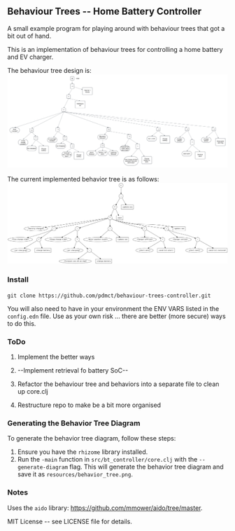 ## Behaviour Trees -- Home Battery Controller
A small example program for playing around with behaviour trees that got a bit out of hand.

This is an implementation of behaviour trees for controlling a home battery and EV charger.

The behaviour tree design is:
![Battery Controller Tree Diagram](docs/Battery_controller.png)

The current implemented behavior tree is as follows:
![Battery controller as implemented](docs/behavior_tree.png)


### Install

`git clone https://github.com/pdmct/behaviour-trees-controller.git`

You will also need to have in your environment the ENV VARS listed in the `config.edn` file.
Use as your own risk ... there are better (more secure) ways to do this.

### ToDo

1. Implement the better ways

2. --Implement retrieval fo battery SoC--

3. Refactor the behaviour tree and behaviors into a separate file to clean up core.clj

4. Restructure repo to make be a bit more organised

### Generating the Behavior Tree Diagram

To generate the behavior tree diagram, follow these steps:

1. Ensure you have the `rhizome` library installed. 
2. Run the `-main` function in `src/bt_controller/core.clj` with the `--generate-diagram` flag. This will generate the behavior tree diagram and save it as `resources/behavior_tree.png`.

### Notes

Uses the `aido` library: https://github.com/mmower/aido/tree/master.

MIT License -- see LICENSE file for details.
